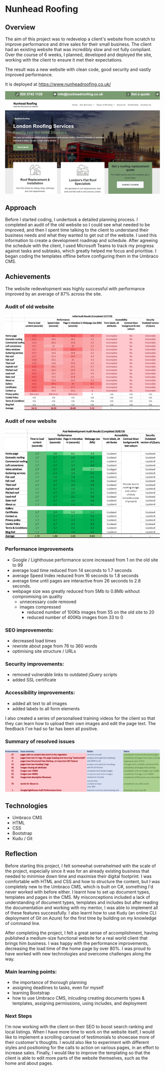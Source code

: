 # Nunhead Roofing

## Overview
The aim of this project was to redevelop a client's website from scratch to improve performance and drive sales for their small business. The client had an existing website that was incredibly slow and not fully compliant. Over the course of 6 weeks, I planned, developed and deployed the site, working with the client to ensure it met their expectations.

The result was a new website with clean code, good security and vastly improved performance.

It is deployed at https://www.nunheadroofing.co.uk/


![screenshot of Nunhead Roofing's new website](nunhead.jpg)


## Approach
Before I started coding, I undertook a detailed planning process. I completed an audit of the old website so I could see what needed to be improved, and then I spent time talking to the client to understand their business needs and what they wanted to get out of the website. I used this information to create a development roadmap and schedule. After agreeing the schedule with the client, I used Microsoft Teams to track my progress against tasks and subtasks, which greatly helped me focus and prioritise. I began coding the templates offline before configuring them in the Umbraco CMS. 


## Achievements
The website redevelopment was highly successful with performance improved by an average of 87% across the site. 

### Audit of old website
![audit of old website](nunhead-audit01.jpg)

### Audit of new website
![audit of new website](nunhead-audit02.jpg)

### Performance improvements
* Google / Lighthouse performance score increased from 1 on the old site to 99
* average load time reduced from 14 seconds to 1.7 seconds
* average Speed Index reduced from 16 seconds to 1.8 seconds
* average time until pages are interactive from 26 seconds to 2.8 seconds.
* webpage size was greatly reduced from 5Mb to 0.8Mb without compromising on quality
  * unnecessary code removed
  * images compressed
    * reduced number of 100Kb images from 55 on the old site to 20
    * reduced number of 400Kb images from 33 to 0

### SEO improvements:
* decreased load times
* rewrote about page from 76 to 360 words
* optimising site structure / URLs

### Security improvements:
* removed vulnerable links to outdated jQuery scripts
* added SSL certificate

### Accessibility improvements:
* added alt text to all images
* added labels to all form elements

I also created a series of personalised training videos for the client so that they can learn how to upload their own images and edit the page text. The feedback I've had so far has been all positive.

### Summary of resolved issues
![summary of resolved issues](nunhead-audit03.jpg)

## Technologies
* Umbraco CMS
* HTML
* CSS
* Bootstrap
* Kudu / Git


## Reflection
Before starting this project, I felt somewhat overwhelmed with the scale of the project, especially since it was for an already existing business that needed to minimise down time and maximise their digital footprint. I was comfortable with HTML and CSS and how to structure the content, but I was completely new to the Umbraco CMS, which is built on C#, something I'd never worked with before either. I learnt how to set up document types, templates and pages in the CMS. My misconceptions included a lack of understanding of document types, templates and includes but after reading the documentation and working with my mentor, I was able to implement all of these features successfully. I also learnt how to use Kudu (an online CLI deployment of Git on Azure) for the first time by building on my knowledge of command line.

After completing the project, I felt a great sense of accomplishment, having published a medium-size functional website for a real world client that brings him business. I was happy with the performance improvements, decreasing the load time of the home page by over 80%. I was proud to have worked with new technologies and overcome challenges along the way.


### Main learning points:
* the importance of thorough planning
* assigning deadlines to tasks, even for myself
* learning Bootstrap
* how to use Umbraco CMS, inlcuding creating documents types & templates, assigning permissions, using includes, and deployment


### Next Steps
I'm now working with the client on their SEO to boost search ranking and local listings. When I have more time to work on the website itself, I would like to implement a scrolling carousel of testimonials to showcase more of their customer's thoughts. I would also like to experiment with different styles and positioning for the calls to action on various pages, in an effort to increase sales. Finally, I would like to improve the templating so that the client is able to edit more parts of the website themselves, such as the home and about pages.
